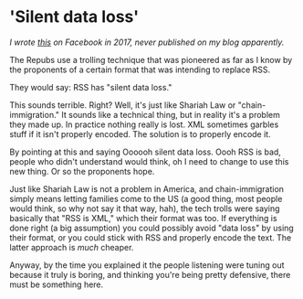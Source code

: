 # 'Silent data loss'
<i>I wrote <a href="https://www.facebook.com/dave.winer.12/posts/666805586860183">this</a> on Facebook in 2017, never published on my blog apparently.</i>

The Repubs use a trolling technique that was pioneered as far as I know by the proponents of a certain format that was intending to replace RSS.

They would say: RSS has "silent data loss."

This sounds terrible. Right? Well, it's just like Shariah Law or "chain-immigration." It sounds like a technical thing, but in reality it's a problem they made up. In practice nothing really is lost. XML sometimes garbles stuff if it isn't properly encoded. The solution is to properly encode it. 

By pointing at this and saying Oooooh silent data loss. Oooh RSS is bad, people who didn't understand would think, oh I need to change to use this new thing. Or so the proponents hope.

Just like Shariah Law is not a problem in America, and chain-immigration simply means letting families come to the US (a good thing, most people would think, so why not say it that way, hah), the tech trolls were saying basically that "RSS is XML," which their format was too. If everything is done right (a big assumption) you could possibly avoid "data loss" by using their format, or you could stick with RSS and properly encode the text. The latter approach is <i>much</i> cheaper.

Anyway, by the time you explained it the people listening were tuning out because it truly is boring, and thinking you're being pretty defensive, there must be something here.

